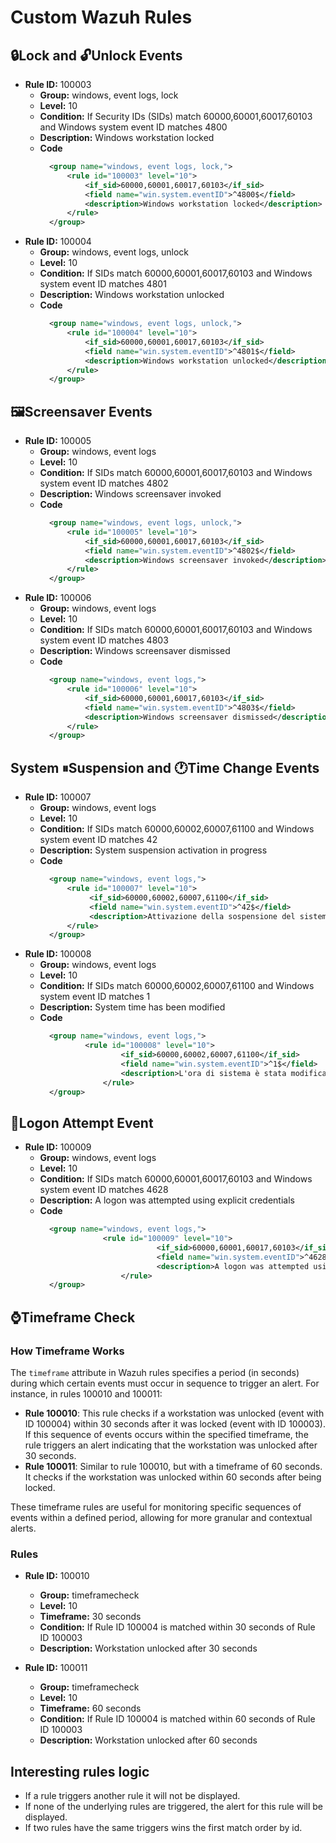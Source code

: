 
# Custom Wazuh Rules

## 🔒Lock and 🔓Unlock Events 
- **Rule ID:** 100003
  - **Group:** windows, event logs, lock
  - **Level:** 10
  - **Condition:** If Security IDs (SIDs) match 60000,60001,60017,60103 and Windows system event ID matches 4800
  - **Description:** Windows workstation locked
  - **Code**
      ```xml
        <group name="windows, event logs, lock,">
            <rule id="100003" level="10">
                <if_sid>60000,60001,60017,60103</if_sid>
                <field name="win.system.eventID">^4800$</field>
                <description>Windows workstation locked</description>
            </rule>
        </group>
       ```
- **Rule ID:** 100004
  - **Group:** windows, event logs, unlock
  - **Level:** 10
  - **Condition:** If SIDs match 60000,60001,60017,60103 and Windows system event ID matches 4801
  - **Description:** Windows workstation unlocked
  - **Code**
      ```xml
        <group name="windows, event logs, unlock,">
            <rule id="100004" level="10">
                <if_sid>60000,60001,60017,60103</if_sid>
                <field name="win.system.eventID">^4801$</field>
                <description>Windows workstation unlocked</description>
            </rule>
        </group>
       ```
## 🖼Screensaver Events
- **Rule ID:** 100005
  - **Group:** windows, event logs
  - **Level:** 10
  - **Condition:** If SIDs match 60000,60001,60017,60103 and Windows system event ID matches 4802
  - **Description:** Windows screensaver invoked
  - **Code**
      ```xml
        <group name="windows, event logs, unlock,">
            <rule id="100005" level="10">
                <if_sid>60000,60001,60017,60103</if_sid>
                <field name="win.system.eventID">^4802$</field>
                <description>Windows screensaver invoked</description>
            </rule>
        </group>
       ```
- **Rule ID:** 100006
  - **Group:** windows, event logs
  - **Level:** 10
  - **Condition:** If SIDs match 60000,60001,60017,60103 and Windows system event ID matches 4803
  - **Description:** Windows screensaver dismissed
  - **Code**
      ```xml
        <group name="windows, event logs,">
            <rule id="100006" level="10">
                <if_sid>60000,60001,60017,60103</if_sid>
                <field name="win.system.eventID">^4803$</field>
                <description>Windows screensaver dismissed</description>
            </rule>
        </group>
       ```
## System ⏸Suspension and 🕐Time Change Events
- **Rule ID:** 100007
  - **Group:** windows, event logs
  - **Level:** 10
  - **Condition:** If SIDs match 60000,60002,60007,61100 and Windows system event ID matches 42
  - **Description:** System suspension activation in progress
  - **Code**
      ```xml
        <group name="windows, event logs,">
            <rule id="100007" level="10">
                 <if_sid>60000,60002,60007,61100</if_sid>
                 <field name="win.system.eventID">^42$</field>
                 <description>Attivazione della sospensione del sistema in corso</description>
            </rule>
        </group>
       ```
- **Rule ID:** 100008
  - **Group:** windows, event logs
  - **Level:** 10
  - **Condition:** If SIDs match 60000,60002,60007,61100 and Windows system event ID matches 1
  - **Description:** System time has been modified
  - **Code**
      ```xml
        <group name="windows, event logs,">
      			<rule id="100008" level="10">
				        <if_sid>60000,60002,60007,61100</if_sid>
				        <field name="win.system.eventID">^1$</field>
				        <description>L'ora di sistema è stata modificata</description>
				    </rule>
        </group>
       ```
## 🔑Logon Attempt Event
- **Rule ID:** 100009
  - **Group:** windows, event logs
  - **Level:** 10
  - **Condition:** If SIDs match 60000,60001,60017,60103 and Windows system event ID matches 4628
  - **Description:** A logon was attempted using explicit credentials
  - **Code**
      ```xml
        <group name="windows, event logs,">
      				<rule id="100009" level="10">
						        <if_sid>60000,60001,60017,60103</if_sid>
						        <field name="win.system.eventID">^4628$</field>
						        <description>A logon was attempted using explicit credentials</description>
    					</rule>
        </group>
       ```
## ⌚Timeframe Check
### How Timeframe Works

The `timeframe` attribute in Wazuh rules specifies a period (in seconds) during which certain events must occur in sequence to trigger an alert. For instance, in rules 100010 and 100011:

- **Rule 100010**: This rule checks if a workstation was unlocked (event with ID 100004) within 30 seconds after it was locked (event with ID 100003). If this sequence of events occurs within the specified timeframe, the rule triggers an alert indicating that the workstation was unlocked after 30 seconds.
- **Rule 100011**: Similar to rule 100010, but with a timeframe of 60 seconds. It checks if the workstation was unlocked within 60 seconds after being locked.

These timeframe rules are useful for monitoring specific sequences of events within a defined period, allowing for more granular and contextual alerts.

### Rules
- **Rule ID:** 100010
  - **Group:** timeframecheck
  - **Level:** 10
  - **Timeframe:** 30 seconds
  - **Condition:** If Rule ID 100004 is matched within 30 seconds of Rule ID 100003
  - **Description:** Workstation unlocked after 30 seconds

- **Rule ID:** 100011
  - **Group:** timeframecheck
  - **Level:** 10
  - **Timeframe:** 60 seconds
  - **Condition:** If Rule ID 100004 is matched within 60 seconds of Rule ID 100003
  - **Description:** Workstation unlocked after 60 seconds
  
## Interesting rules logic
- If a rule triggers another rule it will not be displayed.
- If none of the underlying rules are triggered, the alert for this rule will be displayed.
- If two rules have the same triggers wins the first match order by id.
